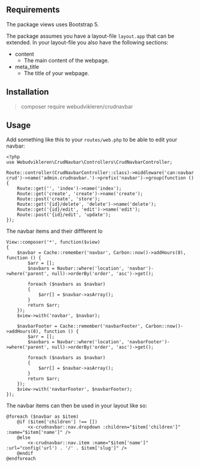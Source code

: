 

## Requirements
The package views uses Bootstrap 5. 

The package assumes you have a layout-file `layout.app` that can be extended. In your layout-file you also have the following sections: 

* content
  * The main content of the webpage.
* meta_title
  * The title of your webpage. 

## Installation

> composer require webudvikleren/crudnavbar

## Usage

Add something like this to your `routes/web.php` to be able to edit your navbar:

```
<?php
use Webudvikleren\CrudNavbar\Controllers\CrudNavbarController;

Route::controller(CrudNavbarController::class)->middleware('can:navbar crud')->name('admin.crudnavbar.')->prefix('navbar')->group(function () {
	Route::get('', 'index')->name('index');
	Route::get('create', 'create')->name('create');
	Route::post('create', 'store');
	Route::get('{id}/delete', 'delete')->name('delete');
	Route::get('{id}/edit', 'edit')->name('edit');
	Route::post('{id}/edit', 'update');
});
```

The navbar items and their diffferent lo

```
View::composer('*', function($view)
{
	$navbar = Cache::remember('navbar', Carbon::now()->addHours(8), function () {
		$arr = [];
		$navbars = Navbar::where('location', 'navbar')->where('parent', null)->orderBy('order', 'asc')->get();

		foreach ($navbars as $navbar)
		{
			$arr[] = $navbar->asArray();
		}
		return $arr;
	});
	$view->with('navbar', $navbar);

	$navbarFooter = Cache::remember('navbarFooter', Carbon::now()->addHours(8), function () {
		$arr = [];
		$navbars = Navbar::where('location', 'navbarFooter')->where('parent', null)->orderBy('order', 'asc')->get();

		foreach ($navbars as $navbar)
		{
			$arr[] = $navbar->asArray();
		}
		return $arr;
	});
	$view->with('navbarFooter', $navbarFooter);
});
```

The navbar items can then be used in your layout like so: 

```
@foreach ($navbar as $item)
	@if ($item['children'] !== [])
		<x-crudnavbar::nav.dropdown :children="$item['children']" :name="$item['name']" />
	@else
		<x-crudnavbar::nav.item :name="$item['name']" :url="config('url') . '/' . $item['slug']" />	
	@endif
@endforeach
```